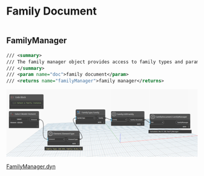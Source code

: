 # Family Document

```{contents}
```

## FamilyManager

```xml
/// <summary>
/// The family manager object provides access to family types and parameters.
/// </summary>
/// <param name="doc">family document</param>
/// <returns name="familyManager">family manager</returns>
```

![FamilyManager](dyn/pic/FamilyDocument.FamilyManager.png)

[FamilyManager.dyn](https://github.com/chuongmep/OpenMEP/blob/dev/docs/OpenMEPPage/document/dyn/FamilyDocument.FamilyManager.dyn)